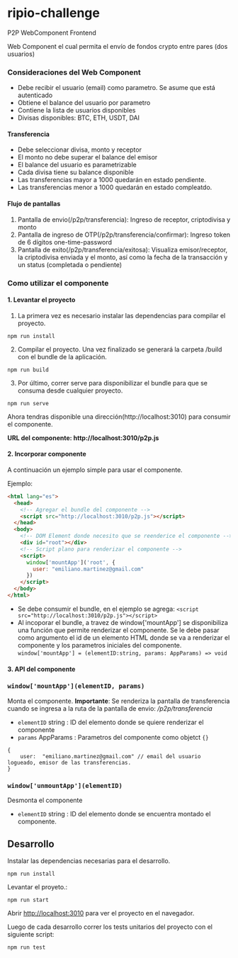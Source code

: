 # ripio-challenge
P2P WebComponent Frontend

Web Component el cual permita el envío de fondos crypto entre pares (dos usuarios)

### Consideraciones del Web Component
- Debe recibir el usuario (email) como parametro. Se asume que está autenticado
- Obtiene el balance del usuario por parametro
- Contiene la lista de usuarios disponibles
- Divisas disponibles: BTC, ETH, USDT, DAI

#### Transferencia
- Debe seleccionar divisa, monto y receptor
- El monto no debe superar el balance del emisor
- El balance del usuario es parametrizable
- Cada divisa tiene su balance disponible
- Las transferencias mayor a 1000 quedarán en estado pendiente.
- Las transferencias menor a 1000 quedarán en estado compleatdo.

#### Flujo de pantallas
1. Pantalla de envio(/p2p/transferencia): Ingreso de receptor, criptodivisa y monto
2. Pantalla de ingreso de OTP(/p2p/transferencia/confirmar): Ingreso token de 6 dígitos one-time-password
3. Pantalla de exito(/p2p/transferencia/exitosa): Visualiza emisor/receptor, la criptodivisa enviada y el monto, así como la fecha de la transacción y un status (completada o pendiente)

### Como utilizar el componente

#### 1.  Levantar el proyecto

1. La primera vez es necesario instalar las dependencias para compilar el proyecto.
```
npm run install
```

2. Compilar el proyecto. Una vez finalizado se generará la carpeta /build con el bundle de la aplicación.
```
npm run build
```

3. Por último, correr serve para disponibilizar el bundle para que se consuma desde cualquier proyecto.
```
npm run serve
```
Ahora tendras disponible una dirección(http://localhost:3010) para consumir el componente.

**URL del componente: http://localhost:3010/p2p.js**

#### 2. Incorporar componente

A continuación un ejemplo simple para usar el componente.

Ejemplo:
```html
<html lang="es">
  <head>
    <!-- Agregar el bundle del componente -->
    <script src="http://localhost:3010/p2p.js"></script>
  </head>
  <body>
    <!-- DOM Element donde necesito que se reenderice el componente -->
    <div id="root"></div>
    <!-- Script plano para renderizar el componente -->
    <script>
      window['mountApp']('root', {
        user: "emiliano.martinez@gmail.com"
      })
    </script>
  </body>
</html>
```
* Se debe consumir el bundle, en el ejemplo se agrega:  `<script src="http://localhost:3010/p2p.js"></script>`
* Al incoporar el bundle, a travez de window['mountApp'] se disponibiliza una función que permite renderizar el componente. Se le debe pasar como argumento el id de un elemento HTML donde se va a renderizar el componente y los parametros iniciales del componente.
`window['mountApp'] = (elementID:string, params: AppParams) => void`

#### 3. API del componente

### `window['mountApp'](elementID, params)`
Monta el componente. 
**Importante**: Se renderiza la pantalla de transferencia cuando se ingresa a la ruta de la pantalla de envio: */p2p/transferencia*
+ `elementID` <abbr>string</abbr> : ID del elemento donde se quiere renderizar el componente   
+ `params` <abbr>AppParams</abbr> : Parametros del componente como objetct `{}`
```
{
	user:  "emiliano.martinez@gmail.com" // email del usuario logueado, emisor de las transferencias.
}
```

### `window['unmountApp'](elementID)`
Desmonta el componente
+ `elementID` <abbr>string</abbr> : ID del elemento donde se encuentra montado el componente.

## Desarrollo

Instalar las dependencias necesarias para el desarrollo.
```
npm run install
```
Levantar el proyeto.:
```
npm run start
```
Abrir [http://localhost:3010](http://localhost:3010) para ver el proyecto en el navegador.

Luego de cada desarrollo correr los tests unitarios del proyecto con el siguiente script:
```
npm run test
```
